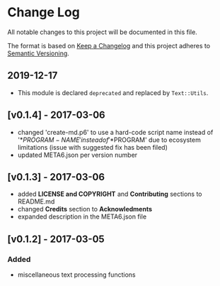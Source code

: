 # Change Log
All notable changes to this project will be documented in this file.

The format is based on [Keep a Changelog](http://keepachangelog.com/)
and this project adheres to [Semantic Versioning](http://semver.org/).

## 2019-12-17
- This module is declared `deprecated` and replaced by `Text::Utils`.

## [v0.1.4] - 2017-03-06
- changed 'create-md.p6' to use a hard-code script name instead of
  '$*PROGRAM-NAME' instead of '$*PROGRAM' due to ecosystem limitations
  (issue with suggested fix has been filed)
- updated META6.json per version number

## [v0.1.3] - 2017-03-06
- added **LICENSE and COPYRIGHT** and **Contributing** sections to
  README.md
- changed **Credits** section to **Acknowledments**
- expanded description in the META6.json file

## [v0.1.2] - 2017-03-05
### Added
- miscellaneous text processing functions
